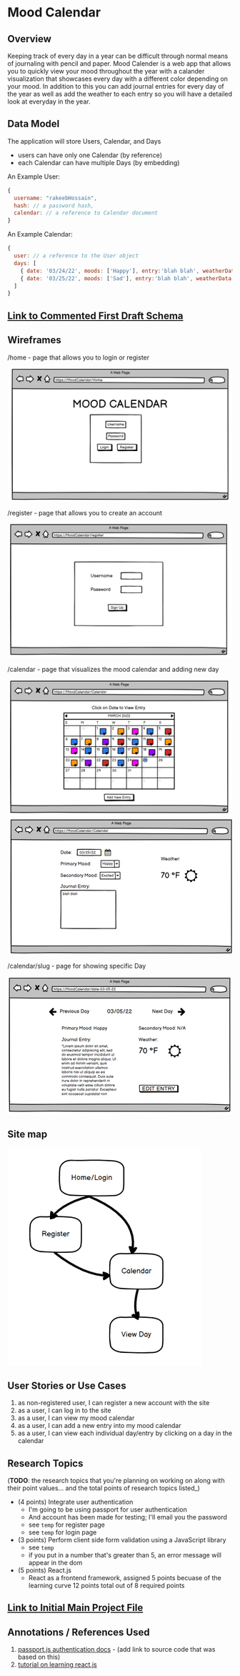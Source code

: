 # Mood Calendar 

## Overview

Keeping track of every day in a year can be difficult through normal means of journaling with pencil and paper. Mood Calender is a web app that allows you to quickly 
view your mood throughout the year with a calander visualization that showcases every day with a different color depending on your mood. In addition to this you can add 
journal entries for every day of the year as well as add the weather to each entry so you will have a detailed look at everyday in the year. 

## Data Model

The application will store Users, Calendar, and Days

* users can have only one Calendar (by reference)
* each Calendar can have multiple Days (by embedding)

An Example User:

```javascript
{
  username: "rakeebHossain",
  hash: // a password hash,
  calendar: // a reference to Calendar document
}
```

An Example Calendar:

```javascript
{
  user: // a reference to the User object
  days: [
    { date: '03/24/22', moods: ['Happy'], entry:'blah blah', weatherData:'Cloudy 50 °F'},
    { date: '03/25/22', moods: ['Sad'], entry:'blah blah', weatherData:'Cloudy 50 °F',
  ]
}
```

## [Link to Commented First Draft Schema](db.js) 

## Wireframes

/home - page that allows you to login or register

![home](documentation/home.PNG)

/register - page that allows you to create an account

![register](documentation/register.PNG)

/calendar - page that visualizes the mood calendar and adding new day

![calendar](documentation/calendar.PNG)
![calendar add](documentation/calendar-add.PNG)

/calendar/slug - page for showing specific Day

![view day](documentation/calendar-slug.PNG)

## Site map

![site map](documentation/sitemap.PNG)

## User Stories or Use Cases

1. as non-registered user, I can register a new account with the site
2. as a user, I can log in to the site
3. as a user, I can view my mood calendar
4. as a user, I can add a new entry into my mood calendar
5. as a user, I can view each individual day/entry by clicking on a day in the calendar

## Research Topics

(__TODO__: the research topics that you're planning on working on along with their point values... and the total points of research topics listed_)

* (4 points) Integrate user authentication
    * I'm going to be using passport for user authentication
    * And account has been made for testing; I'll email you the password
    * see <code>temp</code> for register page
    * see <code>temp</code> for login page
* (3 points) Perform client side form validation using a JavaScript library
    * see <code>temp</code>
    * if you put in a number that's greater than 5, an error message will appear in the dom
* (5 points) React.js
    * React as a frontend framework, assigned 5 points becuase of the learning curve
12 points total out of 8 required points 

## [Link to Initial Main Project File](app.js) 


## Annotations / References Used

1. [passport.js authentication docs](http://passportjs.org/docs) - (add link to source code that was based on this)
2. [tutorial on learning react.js](https://reactjs.org/tutorial/tutorial.html)

